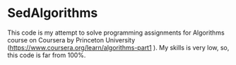 # SedAlgorithms

This code is my attempt to solve programming assignments for Algorithms course on Coursera by Princeton University (https://www.coursera.org/learn/algorithms-part1 ).
My skills is very low, so, this code is far from 100%.
